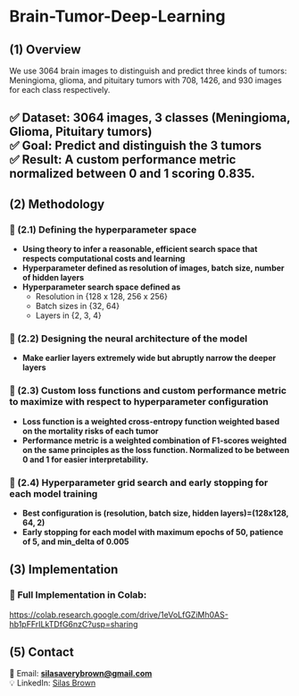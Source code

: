 # Brain-Tumor-Deep-Learning

## (1) Overview  

We use 3064 brain images to distinguish and predict three kinds of tumors: Meningioma, glioma, and pituitary tumors with 708, 1426, and 930 images for each class respectively. 

✅ **Dataset:** 3064 images, 3 classes (Meningioma, Glioma, Pituitary tumors)   
✅ **Goal:** Predict and distinguish the 3 tumors  
✅ **Result:** A custom performance metric normalized between 0 and 1 scoring 0.835.
---

## (2) Methodology  
### 🔹 (2.1) Defining the hyperparameter space
  - **Using theory to infer a reasonable, efficient search space that respects computational costs and learning**
  - **Hyperparameter defined as resolution of images, batch size, number of hidden layers**
  - **Hyperparameter search space defined as**
      - Resolution in {128 x 128, 256 x 256}
      - Batch sizes in {32, 64}
      - Layers in {2, 3, 4}
 ### 🔹 (2.2) Designing the neural architecture of the model
   - **Make earlier layers extremely wide but abruptly narrow the deeper layers**
 ### 🔹 (2.3) Custom loss functions and custom performance metric to maximize with respect to hyperparameter configuration
   - **Loss function is a weighted cross-entropy function weighted based on the mortality risks of each tumor**
   - **Performance metric is a weighted combination of F1-scores weighted on the same principles as the loss function. Normalized to be between 0 and 1 for easier interpretability.**
 ### 🔹 (2.4) Hyperparameter grid search and early stopping for each model training
   - **Best configuration is (resolution, batch size, hidden layers)=(128x128, 64, 2)**
   - **Early stopping for each model with maximum epochs of 50, patience of 5, and min_delta of 0.005**

## (3) Implementation  

### **🔗 Full Implementation in Colab:**  
https://colab.research.google.com/drive/1eVoLfGZiMh0AS-hb1pFFrILkTDfG6nzC?usp=sharing
## (5) Contact  
📧 Email: **silasaverybrown@gmail.com**  
💡 LinkedIn: [Silas Brown](https://www.linkedin.com/in/silas-brown/) 



